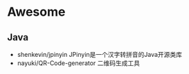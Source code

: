# Awesome

## Java

* shenkevin/jpinyin  JPinyin是一个汉字转拼音的Java开源类库
* nayuki/QR-Code-generator 二维码生成工具
